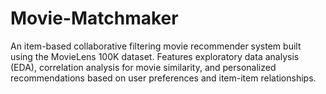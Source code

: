 # Movie-Matchmaker
An item-based collaborative filtering movie recommender system built using the MovieLens 100K dataset. Features exploratory data analysis (EDA), correlation analysis for movie similarity, and personalized recommendations based on user preferences and item-item relationships.
